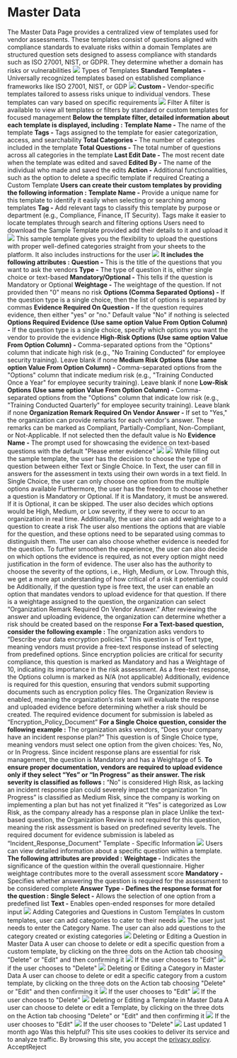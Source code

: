 
# Master Data
The Master Data Page provides a centralized view of templates used for vendor assessments. These templates consist of questions aligned with compliance standards to evaluate risks within a domain
Templates are structured question sets designed to assess compliance with standards such as ISO 27001, NIST, or GDPR. They determine whether a domain has risks or vulnerabilities 
![](https://docs.zeron.one/~gitbook/image?url=https%3A%2F%2F1956480574-files.gitbook.io%2F%7E%2Ffiles%2Fv0%2Fb%2Fgitbook-x-prod.appspot.com%2Fo%2Fspaces%252FUuBdNVlAow8f9cZKicFF%252Fuploads%252FL6y1oAvoI9bUC5mEfkk3%252FScreenshot%25202025-02-18%2520at%252012.05.21%25E2%2580%25AFPM.png%3Falt%3Dmedia%26token%3D5087f073-8e37-442f-9cd8-22f62a3871b1&width=768&dpr=4&quality=100&sign=e781b2c7&sv=2)
Types of Templates [](https://docs.zeron.one/master-data#types-of-templates)
**Standard Templates -** Universally recognized templates based on established compliance frameworks like ISO 27001, NIST, or GDP 
![](https://docs.zeron.one/~gitbook/image?url=https%3A%2F%2F1956480574-files.gitbook.io%2F%7E%2Ffiles%2Fv0%2Fb%2Fgitbook-x-prod.appspot.com%2Fo%2Fspaces%252FUuBdNVlAow8f9cZKicFF%252Fuploads%252F7R85sssJ6JCBqk4wVKLm%252FScreenshot%25202025-02-18%2520at%252012.08.01%25E2%2580%25AFPM.png%3Falt%3Dmedia%26token%3De058cdae-c480-4c28-8036-d1101caa835e&width=300&dpr=4&quality=100&sign=e3775fa1&sv=2)
**Custom -** Vendor-specific templates tailored to assess risks unique to individual vendors. These templates can vary based on specific requirements 
![](https://docs.zeron.one/~gitbook/image?url=https%3A%2F%2F1956480574-files.gitbook.io%2F%7E%2Ffiles%2Fv0%2Fb%2Fgitbook-x-prod.appspot.com%2Fo%2Fspaces%252FUuBdNVlAow8f9cZKicFF%252Fuploads%252FdaU3F0uoeLfIsHoA9Pwl%252FScreenshot%25202025-02-18%2520at%252012.08.29%25E2%2580%25AFPM.png%3Falt%3Dmedia%26token%3D67979957-3c7a-42aa-91d4-d2ef917836f6&width=300&dpr=4&quality=100&sign=15385d1d&sv=2)
Filter [](https://docs.zeron.one/master-data#filter)
A filter is available to view all templates or filters by standard or custom templates for focused management
**Below the template filter, detailed information about each template is displayed, including :**
**Template Name -** The name of the template
**Tags -** Tags assigned to the template for easier categorization, access, and searchability
**Total Categories -** The number of categories included in the template
**Total Questions -** The total number of questions across all categories in the template
**Last Edit Date -** The most recent date when the template was edited and saved
**Edited By -** The name of the individual who made and saved the edits
**Action -** Additional functionalities, such as the option to delete a specific template if required
Creating a Custom Template [](https://docs.zeron.one/master-data#creating-a-custom-template)
**Users can create their custom templates by providing the following information :**
**Template Name -** Provide a unique name for this template to identify it easily when selecting or searching among templates 
**Tag -** Add relevant tags to classify this template by purpose or department (e.g., Compliance, Finance, IT Security). Tags make it easier to locate templates through search and filtering options 
Users need to download the Sample Template provided add their details to it and upload it 
![](https://docs.zeron.one/~gitbook/image?url=https%3A%2F%2F1956480574-files.gitbook.io%2F%7E%2Ffiles%2Fv0%2Fb%2Fgitbook-x-prod.appspot.com%2Fo%2Fspaces%252FUuBdNVlAow8f9cZKicFF%252Fuploads%252FVYiu8s3Zwwzc13lhsVX5%252FScreenshot%25202025-02-18%2520at%252012.09.39%25E2%2580%25AFPM.png%3Falt%3Dmedia%26token%3Ddd8f472c-e52d-44eb-a280-349b542f068c&width=300&dpr=4&quality=100&sign=cd52a3c1&sv=2)
This sample template gives you the flexibility to upload the questions with proper well-defined categories straight from your sheets to the platform. It also includes instructions for the user 
![](https://docs.zeron.one/~gitbook/image?url=https%3A%2F%2F1956480574-files.gitbook.io%2F%7E%2Ffiles%2Fv0%2Fb%2Fgitbook-x-prod.appspot.com%2Fo%2Fspaces%252FUuBdNVlAow8f9cZKicFF%252Fuploads%252FqxoHWMmQ9vZJZTWt6TK1%252FScreenshot%25202025-02-26%2520at%252012.43.53%25E2%2580%25AFPM.png%3Falt%3Dmedia%26token%3Def53a17d-1731-4f15-9fa0-1337a808de98&width=300&dpr=4&quality=100&sign=211957f3&sv=2)
**It includes the following attributes :**
**Question -** This is the title of the questions that you want to ask the vendors 
**Type -** The type of question it is, either single choice or text-based
**Mandatory/Optional -** This tells if the question is Mandatory or Optional 
**Weightage -** The weightage of the question. If not provided then "0" means no risk 
**Options (Comma Separated Options) -** If the question type is a single choice, then the list of options is separated by commas 
**Evidence Required On Question -** If the question requires evidence, then either "yes" or "no." Default value "No" if nothing is selected 
**Options Required Evidence (Use same option Value From Option Column) -** If the question type is a single choice, specify which options you want the vendor to provide the evidence 
**High-Risk Options (Use same option Value From Option Column) -** Comma-separated options from the "Options" column that indicate high risk (e.g., "No Training Conducted" for employee security training). Leave blank if none 
**Medium Risk Options (Use same option Value From Option Column) -** Comma-separated options from the "Options" column that indicate medium risk (e.g., "Training Conducted Once a Year" for employee security training). Leave blank if none 
**Low-Risk Options (Use same option Value From Option Column) -** Comma-separated options from the "Options" column that indicate low risk (e.g., "Training Conducted Quarterly" for employee security training). Leave blank if none 
**Organization Remark Required On Vendor Answer -** If set to "Yes," the organization can provide remarks for each vendor's answer. These remarks can be marked as Compliant, Partially-Compliant, Non-Compliant, or Not-Applicable. If not selected then the default value is No
**Evidence Name -** The prompt used for showcasing the evidence on text-based questions with the default "Please enter evidence" 
![](https://docs.zeron.one/~gitbook/image?url=https%3A%2F%2F1956480574-files.gitbook.io%2F%7E%2Ffiles%2Fv0%2Fb%2Fgitbook-x-prod.appspot.com%2Fo%2Fspaces%252FUuBdNVlAow8f9cZKicFF%252Fuploads%252FevQ5j962os4G9yYlBLBa%252FScreenshot%25202025-02-26%2520at%252012.31.15%25E2%2580%25AFPM.png%3Falt%3Dmedia%26token%3D5c31ada5-5a59-484f-aae0-f922a0b3542b&width=300&dpr=4&quality=100&sign=16eb8bf2&sv=2)
![](https://docs.zeron.one/~gitbook/image?url=https%3A%2F%2F1956480574-files.gitbook.io%2F%7E%2Ffiles%2Fv0%2Fb%2Fgitbook-x-prod.appspot.com%2Fo%2Fspaces%252FUuBdNVlAow8f9cZKicFF%252Fuploads%252FyfE70aNinQlcoNAVpWTI%252FScreenshot%25202025-02-26%2520at%252012.31.20%25E2%2580%25AFPM.png%3Falt%3Dmedia%26token%3Dcfe3ab2e-a31f-4132-a066-7af8af53edfa&width=300&dpr=4&quality=100&sign=1fc40248&sv=2)
While filling out the sample template, the user has the decision to choose the type of question between either Text or Single Choice. In Text, the user can fill in answers for the assessment in texts using their own words in a text field. In Single Choice, the user can only choose one option from the multiple options available 
Furthermore, the user has the freedom to choose whether a question is Mandatory or Optional. If it is Mandatory, it must be answered. If it is Optional, it can be skipped. The user also decides which options would be High, Medium, or Low severity, if they were to occur to an organization in real time. Additionally, the user also can add weightage to a question to create a risk
The user also mentions the options that are viable for the question, and these options need to be separated using commas to distinguish them. The user can also choose whether evidence is needed for the question. To further smoothen the experience, the user can also decide on which options the evidence is required, as not every option might need justification in the form of evidence. The user also has the authority to choose the severity of the options, i.e., High, Medium, or Low. Through this, we get a more apt understanding of how critical of a risk it potentially could be
Additionally, if the question type is free text, the user can enable an option that mandates vendors to upload evidence for that question. If there is a weightage assigned to the question, the organization can select “Organization Remark Required On Vendor Answer.” After reviewing the answer and uploading evidence, the organization can determine whether a risk should be created based on the response 
**For a Text-based question, consider the following example :**
The organization asks vendors to “Describe your data encryption policies.” This question is of Text type, meaning vendors must provide a free-text response instead of selecting from predefined options. Since encryption policies are critical for security compliance, this question is marked as Mandatory and has a Weightage of 10, indicating its importance in the risk assessment. As a free-text response, the Options column is marked as N/A (not applicable) 
Additionally, evidence is required for this question, ensuring that vendors submit supporting documents such as encryption policy files. The Organization Review is enabled, meaning the organization’s risk team will evaluate the response and uploaded evidence before determining whether a risk should be created. The required evidence document for submission is labeled as “Encryption_Policy_Document”
**For a Single Choice question, consider the following example :**
The organization asks vendors, “Does your company have an incident response plan?” This question is of Single Choice type, meaning vendors must select one option from the given choices: Yes, No, or In Progress. Since incident response plans are essential for risk management, the question is Mandatory and has a Weightage of 5.
**To ensure proper documentation, vendors are required to upload evidence only if they select “Yes” or “In Progress” as their answer. The risk severity is classified as follows :**
“No” is considered High Risk, as lacking an incident response plan could severely impact the organization
“In Progress” is classified as Medium Risk, since the company is working on implementing a plan but has not yet finalized it
“Yes” is categorized as Low Risk, as the company already has a response plan in place 
Unlike the text-based question, the Organization Review is not required for this question, meaning the risk assessment is based on predefined severity levels. The required document for evidence submission is labeled as “Incident_Response_Document”
Template - Specific Information [](https://docs.zeron.one/master-data#template-specific-information)
![](https://docs.zeron.one/~gitbook/image?url=https%3A%2F%2F1956480574-files.gitbook.io%2F%7E%2Ffiles%2Fv0%2Fb%2Fgitbook-x-prod.appspot.com%2Fo%2Fspaces%252FUuBdNVlAow8f9cZKicFF%252Fuploads%252Fo3GSTOjimbrgCDv5PvfD%252FScreenshot%25202025-02-12%2520at%25201.05.19%25E2%2580%25AFPM.png%3Falt%3Dmedia%26token%3De5e47bfa-8026-4b3c-8c8c-897783d519f5&width=300&dpr=4&quality=100&sign=1a4f9398&sv=2)
Users can view detailed information about a specific question within a template. **The following attributes are provided :**
**Weightage -** Indicates the significance of the question within the overall questionnaire. Higher weightage contributes more to the overall assessment score
**Mandatory -** Specifies whether answering the question is required for the assessment to be considered complete
**Answer Type - Defines the response format for the question :**
**Single Select -** Allows the selection of one option from a predefined list
**Text -** Enables open-ended responses for more detailed input 
![](https://docs.zeron.one/~gitbook/image?url=https%3A%2F%2F1956480574-files.gitbook.io%2F%7E%2Ffiles%2Fv0%2Fb%2Fgitbook-x-prod.appspot.com%2Fo%2Fspaces%252FUuBdNVlAow8f9cZKicFF%252Fuploads%252FYYiFVi0TF84k69Km5w5h%252FScreenshot%25202025-02-12%2520at%25201.05.43%25E2%2580%25AFPM.png%3Falt%3Dmedia%26token%3D517a826b-2f60-4476-accc-6ddc731f15d1&width=300&dpr=4&quality=100&sign=b7fe5d61&sv=2)
Adding Categories and Questions in Custom Templates[](https://docs.zeron.one/master-data#adding-categories-and-questions-in-custom-templates)
In custom templates, user can add categories to cater to their needs 
![](https://docs.zeron.one/~gitbook/image?url=https%3A%2F%2F1956480574-files.gitbook.io%2F%7E%2Ffiles%2Fv0%2Fb%2Fgitbook-x-prod.appspot.com%2Fo%2Fspaces%252FUuBdNVlAow8f9cZKicFF%252Fuploads%252FCkgg9LJKTlbRaocKlpcR%252FScreenshot%25202025-02-12%2520at%25201.06.23%25E2%2580%25AFPM.png%3Falt%3Dmedia%26token%3D409a06d7-a188-42e4-a44b-d1da73e1bdaf&width=300&dpr=4&quality=100&sign=7bf143a8&sv=2)
The user just needs to enter the Category Name. The user can also add questions to the category created or existing categories 
![](https://docs.zeron.one/~gitbook/image?url=https%3A%2F%2F1956480574-files.gitbook.io%2F%7E%2Ffiles%2Fv0%2Fb%2Fgitbook-x-prod.appspot.com%2Fo%2Fspaces%252FUuBdNVlAow8f9cZKicFF%252Fuploads%252FgNq3kUez5UmzSVeSPdZV%252FScreenshot%25202025-02-12%2520at%25201.06.55%25E2%2580%25AFPM.png%3Falt%3Dmedia%26token%3D8d7a4ac4-7654-4666-a773-f8f2382ee095&width=300&dpr=4&quality=100&sign=58a08453&sv=2)
Deleting or Editing a Question in Master Data [](https://docs.zeron.one/master-data#deleting-or-editing-a-question-in-master-data)
A user can choose to delete or edit a specific question from a custom template, by clicking on the three dots on the Action tab choosing "Delete" or "Edit" and then confirming it 
![](https://docs.zeron.one/~gitbook/image?url=https%3A%2F%2F1956480574-files.gitbook.io%2F%7E%2Ffiles%2Fv0%2Fb%2Fgitbook-x-prod.appspot.com%2Fo%2Fspaces%252FUuBdNVlAow8f9cZKicFF%252Fuploads%252FtfGKz1voV6eTc6BRsGkJ%252FScreenshot%25202025-02-20%2520at%25203.56.30%25E2%2580%25AFPM.png%3Falt%3Dmedia%26token%3D22f01837-3c26-4e52-9716-6c3a03f64171&width=300&dpr=4&quality=100&sign=5eab6661&sv=2)
If the user chooses to "Edit" 
![](https://docs.zeron.one/~gitbook/image?url=https%3A%2F%2F1956480574-files.gitbook.io%2F%7E%2Ffiles%2Fv0%2Fb%2Fgitbook-x-prod.appspot.com%2Fo%2Fspaces%252FUuBdNVlAow8f9cZKicFF%252Fuploads%252FoUo7HSCEgEMSZechJOtk%252FScreenshot%25202025-02-20%2520at%25204.00.40%25E2%2580%25AFPM.png%3Falt%3Dmedia%26token%3Ddd489f7d-bfd6-4e4e-98cf-d5f5b29c38d8&width=300&dpr=4&quality=100&sign=61fd0a70&sv=2)
if the user chooses to "Delete" 
![](https://docs.zeron.one/~gitbook/image?url=https%3A%2F%2F1956480574-files.gitbook.io%2F%7E%2Ffiles%2Fv0%2Fb%2Fgitbook-x-prod.appspot.com%2Fo%2Fspaces%252FUuBdNVlAow8f9cZKicFF%252Fuploads%252FsNCZcV8tkxthYdSexuYM%252FScreenshot%25202025-02-20%2520at%25204.01.18%25E2%2580%25AFPM.png%3Falt%3Dmedia%26token%3Df953fd11-c8e2-431d-8546-0f1575ed212f&width=300&dpr=4&quality=100&sign=8c40d176&sv=2)
Deleting or Editing a Category in Master Data [](https://docs.zeron.one/master-data#deleting-or-editing-a-category-in-master-data)
A user can choose to delete or edit a specific category from a custom template, by clicking on the three dots on the Action tab choosing "Delete" or "Edit" and then confirming it 
![](https://docs.zeron.one/~gitbook/image?url=https%3A%2F%2F1956480574-files.gitbook.io%2F%7E%2Ffiles%2Fv0%2Fb%2Fgitbook-x-prod.appspot.com%2Fo%2Fspaces%252FUuBdNVlAow8f9cZKicFF%252Fuploads%252FNu4tu09vvZU5fhsdNI8h%252FScreenshot%25202025-02-20%2520at%25204.02.05%25E2%2580%25AFPM.png%3Falt%3Dmedia%26token%3Dc1b56669-21a0-4b05-9f4c-8cf9beb76618&width=300&dpr=4&quality=100&sign=2be78648&sv=2)
If the user chooses to "Edit" 
![](https://docs.zeron.one/~gitbook/image?url=https%3A%2F%2F1956480574-files.gitbook.io%2F%7E%2Ffiles%2Fv0%2Fb%2Fgitbook-x-prod.appspot.com%2Fo%2Fspaces%252FUuBdNVlAow8f9cZKicFF%252Fuploads%252FrejjIVw71JWLkHGiz2cN%252FScreenshot%25202025-02-20%2520at%25204.02.51%25E2%2580%25AFPM.png%3Falt%3Dmedia%26token%3Dbe8101b2-36f9-4ae3-87d2-ec4650fbffdd&width=300&dpr=4&quality=100&sign=ff5263a0&sv=2)
If the user chooses to "Delete" 
![](https://docs.zeron.one/~gitbook/image?url=https%3A%2F%2F1956480574-files.gitbook.io%2F%7E%2Ffiles%2Fv0%2Fb%2Fgitbook-x-prod.appspot.com%2Fo%2Fspaces%252FUuBdNVlAow8f9cZKicFF%252Fuploads%252FN9I144MnsqQIXRDmI6L5%252FScreenshot%25202025-02-20%2520at%25204.03.27%25E2%2580%25AFPM.png%3Falt%3Dmedia%26token%3Df9d80501-36d0-4ce6-9a6e-aeefb01b5a07&width=300&dpr=4&quality=100&sign=1605f175&sv=2)
Deleting or Editing a Template in Master Data [](https://docs.zeron.one/master-data#deleting-or-editing-a-template-in-master-data)
A user can choose to delete or edit a Template, by clicking on the three dots on the Action tab choosing "Delete" or "Edit" and then confirming it 
![](https://docs.zeron.one/~gitbook/image?url=https%3A%2F%2F1956480574-files.gitbook.io%2F%7E%2Ffiles%2Fv0%2Fb%2Fgitbook-x-prod.appspot.com%2Fo%2Fspaces%252FUuBdNVlAow8f9cZKicFF%252Fuploads%252FU87ydbXcATojm1icEh8U%252FScreenshot%25202025-02-20%2520at%25204.14.24%25E2%2580%25AFPM.png%3Falt%3Dmedia%26token%3D8e641ba3-233a-47c5-827c-7c252dd24c8b&width=300&dpr=4&quality=100&sign=63fad073&sv=2)
If the user chooses to "Edit" 
![](https://docs.zeron.one/~gitbook/image?url=https%3A%2F%2F1956480574-files.gitbook.io%2F%7E%2Ffiles%2Fv0%2Fb%2Fgitbook-x-prod.appspot.com%2Fo%2Fspaces%252FUuBdNVlAow8f9cZKicFF%252Fuploads%252FYxjx3hpft3wigy6ItRAR%252FScreenshot%25202025-02-20%2520at%25204.14.32%25E2%2580%25AFPM.png%3Falt%3Dmedia%26token%3D7c12ae33-a8f4-40a3-b62f-6b417a7cb911&width=300&dpr=4&quality=100&sign=f7cae1db&sv=2)
If the user chooses to "Delete" 
![](https://docs.zeron.one/~gitbook/image?url=https%3A%2F%2F1956480574-files.gitbook.io%2F%7E%2Ffiles%2Fv0%2Fb%2Fgitbook-x-prod.appspot.com%2Fo%2Fspaces%252FUuBdNVlAow8f9cZKicFF%252Fuploads%252FoMXSzk8q1oweicqDQAE6%252FScreenshot%25202025-02-20%2520at%25204.14.39%25E2%2580%25AFPM.png%3Falt%3Dmedia%26token%3Deac2fa82-9859-4956-89a0-f9fe9017214b&width=300&dpr=4&quality=100&sign=2bc36a8f&sv=2)
Last updated 1 month ago
Was this helpful?
This site uses cookies to deliver its service and to analyze traffic. By browsing this site, you accept the [privacy policy](https://zeron.one/privacy-policy/).
AcceptReject
